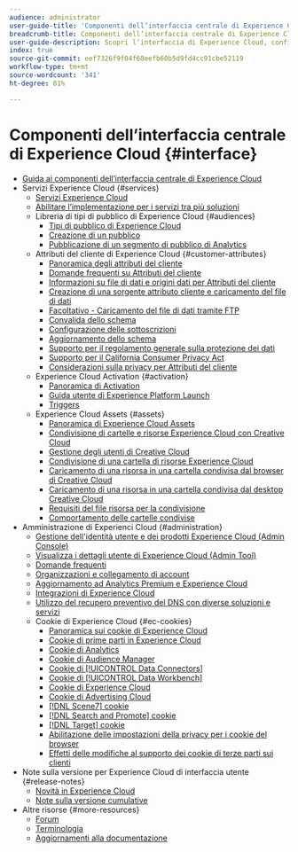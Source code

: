```yaml
---
audience: administrator
user-guide-title: 'Componenti dell’interfaccia centrale di Experience Cloud '
breadcrumb-title: Componenti dell’interfaccia centrale di Experience Cloud
user-guide-description: Scopri l’interfaccia di Experience Cloud, configura le preferenze, cerca aiuto e oggetti aziendali. Ottieni aiuto per la gestione di utenti e prodotti, gli attributi del cliente, la libreria Pubblico, i cookie e le risorse di Experience Cloud.
index: true
source-git-commit: eef7326f9f04f68eefb60b5d9fd4cc91cbe52119
workflow-type: tm+mt
source-wordcount: '341'
ht-degree: 81%

---
```



# Componenti dell’interfaccia centrale di Experience Cloud {#interface}

+ [Guida ai componenti dell’interfaccia centrale di Experience Cloud](experience-cloud.md)
+ Servizi Experience Cloud {#services}
   + [Servizi Experience Cloud](core-services-landing.md)
   + [Abilitare l’implementazione per i servizi tra più soluzioni](core-services.md)
   + Libreria di tipi di pubblico di Experience Cloud {#audiences}
      + [Tipi di pubblico di Experience Cloud](audience-library.md)
      + [Creazione di un pubblico](t-audience-create.md)
      + [Pubblicazione di un segmento di pubblico di Analytics](t-publish-audience-segment.md)
   + Attributi del cliente di Experience Cloud {#customer-attributes}
      + [Panoramica degli attributi del cliente](attributes.md)
      + [Domande frequenti su Attributi del cliente](faq-crs.md)
      + [Informazioni su file di dati e origini dati per Attributi del cliente](crs-data-file.md)
      + [Creazione di una sorgente attributo cliente e caricamento del file di dati](t-crs-usecase.md)
      + [Facoltativo - Caricamento del file di dati tramite FTP](t-upload-attributes-ftp.md)
      + [Convalida dello schema](validate-schema.md)
      + [Configurazione delle sottoscrizioni](subscription.md)
      + [Aggiornamento dello schema](t-update-schema.md)
      + [Supporto per il regolamento generale sulla protezione dei dati](gdpr.md)
      + [Supporto per il California Consumer Privacy Act](ccpa.md)
      + [Considerazioni sulla privacy per Attributi del cliente](privacy-mac.md)
   + Experience Cloud Activation {#activation}
      + [Panoramica di Activation](activation.md)
      + [Guida utente di Experience Platform Launch](https://experienceleague.adobe.com/docs/launch/using/home.html?lang=en)
      + [Triggers](triggers.md)
   + Experience Cloud Assets {#assets}
      + [Panoramica di Experience Cloud Assets](experience-cloud-assets.md)
      + [Condivisione di cartelle e risorse Experience Cloud con Creative Cloud](creative-cloud.md)
      + [Gestione degli utenti di Creative Cloud](t-admin-add-cc-user.md)
      + [Condivisione di una cartella di risorse Experience Cloud](t-share-creative-cloud.md)
      + [Caricamento di una risorsa in una cartella condivisa dal browser di Creative Cloud](t-upload-asset-cc.md)
      + [Caricamento di una risorsa in una cartella condivisa dal desktop Creative Cloud](t-cc-asset-upload-thor.md)
      + [Requisiti del file risorsa per la condivisione](assets-file-reqs.md)
      + [Comportamento delle cartelle condivise](asset-behavior.md)
+ Amministrazione di Experienci Cloud {#administration}
   + [Gestione dell&#39;identità utente e dei prodotti Experience Cloud (Admin Console)](admin-getting-started.md)
   + [Visualizza i dettagli utente di Experience Cloud (Admin Tool)](admin-tool-experience-cloud.md)
   + [Domande frequenti ](faq.md)
   + [Organizzazioni e collegamento di account](organizations.md)
   + [Aggiornamento ad Analytics Premium e Experience Cloud](upgrade-to-analytics-premium.md)
   + [Integrazioni di Experience Cloud](marketing-cloud-integrations.md)
   + [Utilizzo del recupero preventivo del DNS con diverse soluzioni e servizi](dns-prefetch.md)
   + Cookie di Experience Cloud {#ec-cookies}
      + [Panoramica sui cookie di Experience Cloud](cookies-privacy.md)
      + [Cookie di prime parti in Experience Cloud](cookies-first-party.md)
      + [Cookie di Analytics](cookies-analytics.md)
      + [Cookie di Audience Manager](cookies-am.md)
      + [Cookie di [!UICONTROL Data Connectors]](cookies-dc.md)
      + [Cookie di [!UICONTROL Data Workbench]](cookies-insight.md)
      + [Cookie di Experience Cloud](cookies-mc.md)
      + [Cookie di Advertising Cloud](cookies-advertising-cloud.md)
      + [[!DNL Scene7] cookie](cookies-s7.md)
      + [[!DNL Search and Promote] cookie](cookies-snp.md)
      + [[!DNL Target] cookie](cookies-target.md)
      + [Abilitazione delle impostazioni della privacy per i cookie del browser](browser-cookie-settings.md)
      + [Effetti delle modifiche al supporto dei cookie di terze parti sui clienti ](cookies-thirdparty.md)
+ Note sulla versione per Experience Cloud di interfaccia utente {#release-notes}
   + [Novità in Experience Cloud](https://experienceleague.adobe.com/docs/release-notes/experience-cloud/current.html?lang=en)
   + [Note sulla versione cumulative](release-notes.md)
+ Altre risorse {#more-resources}
   + [Forum](https://experienceleaguecommunities.adobe.com/)
   + [Terminologia](terms.md)
   + [Aggiornamenti alla documentazione](doc-updates.md)
